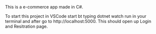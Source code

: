This is a e-commerce app made in C#. 

To start this project in VSCode start bt typing dotnet watch run in your terminal and after go to http://localhost:5000. This should open up Login and Resitration page. 
